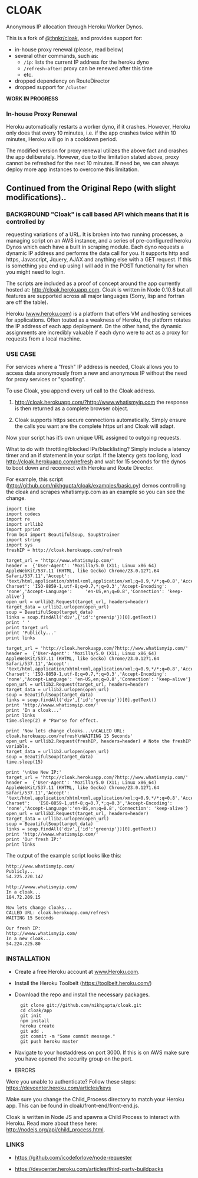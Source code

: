 CLOAK
=====
Anonymous IP allocation through Heroku Worker Dynos.

This is a fork of [@thnkr/cloak][thnkr-cloak], and provides support for:

- in-house proxy renewal (please, read below)
- several other commands, such as:
  - `/ip`: lists the current IP address for the heroku dyno
  - `/refresh-after`: proxy can be renewed after this time
  - etc.
- dropped dependency on RouteDirector
- dropped support for `/cluster`

**WORK IN PROGRESS**

### In-house Proxy Renewal

Heroku automatically restarts a worker dyno, if it crashes. However, Heroku only
does that every 10 minutes, i.e. if the app crashes twice within 10 minutes,
Heroku will go in a cooldown period.

The modified version for proxy renewal utilizes the above fact and crashes the
app deliberately. However, due to the limitation stated above, proxy cannot be
refreshed for the next 10 minutes. If need be, we can always deploy more app
instances to overcome this limitation.

## Continued from the Original Repo (with slight modifications)..

### BACKGROUND "Cloak" is call based API which means that it is controlled by
requesting variations of a URL. It is broken into two running processes,
a managing script on an AWS instance, and a series of pre-configured heroku
Dynos which each have a built in scraping module. Each dyno requests a dynamic
IP address and performs the data call for you. It supports http and https,
Javascript, Jquery, AJAX and anything else with a GET request. If this is
something you end up using I will add in the POST functionality for when you
might need to login.  

The scripts are included as a proof of concept around the app currently hosted
at: http://cloak.herokuapp.com. Cloak is written in Node 0.10.8 but all features
are supported across all major languages (Sorry, lisp and fortran are off the
table). 

Heroku (www.heroku.com) is a platform that offers VM and hosting services for
applications. Often touted as a weakness of Heroku, the platform rotates the IP
address of each app deployment. On the other hand, the dynamic assignments are
incredibly valuable if each dyno were to act as a proxy for requests from
a local machine.

### USE CASE

For services where a "fresh" IP address is needed, Cloak allows you to access
data anonymously from a new and anonymous IP without the need for proxy services
or "spoofing". 

To use Cloak, you append every url call to the Cloak address. 

1. http://cloak.herokuapp.com/?http://www.whatismyip.com the response is then
returned as a complete browser object. 

2. Cloak supports https secure connections automatically. Simply ensure the
   calls you want are the complete https url and Cloak will adapt. 

Now your script has it’s own unique URL assigned to outgoing requests. 

What to do with throttling/blocked IPs/blacklisting? Simply include a latency
timer and an if statement in your script. If the latency gets too long, load
http://cloak.herokuapp.com/refresh and wait for 15 seconds for the dynos to boot
down and reconnect with Heroku and Route Director. 

For example, this script (http://github.com/nikhgupta/cloak/examples/basic.py)
demos controlling the cloak and scrapes whatismyip.com as an example so you can
see the change.

    import time
    import codecs
    import re
    import urllib2
    import pprint
    from bs4 import BeautifulSoup, SoupStrainer
    import string
    import sys
    freshIP = http://cloak.herokuapp.com/refresh

    target_url = 'http://www.whatismyip.com/'
    header =  {'User-Agent': 'Mozilla/5.0 (X11; Linux x86_64) AppleWebKit/537.11 (KHTML, like Gecko) Chrome/23.0.1271.64 Safari/537.11','Accept': 'text/html,application/xhtml+xml,application/xml;q=0.9,*/*;q=0.8','Accept-Charset': 'ISO-8859-1,utf-8;q=0.7,*;q=0.3','Accept-Encoding': 'none','Accept-Language':     'en-US,en;q=0.8','Connection': 'keep-alive'}
    open_url = urllib2.Request(target_url, headers=header)
    target_data = urllib2.urlopen(open_url)
    soup = BeautifulSoup(target_data)
    links = soup.findAll('div',{'id':'greenip'})[0].getText()
    print ' ' 
    print target_url
    print 'Publicly...'
    print links

    target_url = 'http://cloak.herokuapp.com/?http://www.whatismyip.com/'
    header =  {'User-Agent': 'Mozilla/5.0 (X11; Linux x86_64) AppleWebKit/537.11 (KHTML, like Gecko) Chrome/23.0.1271.64 Safari/537.11','Accept': 'text/html,application/xhtml+xml,application/xml;q=0.9,*/*;q=0.8','Accept-Charset': 'ISO-8859-1,utf-8;q=0.7,*;q=0.3','Accept-Encoding': 'none','Accept-Language': 'en-US,en;q=0.8','Connection': 'keep-alive'}
    open_url = urllib2.Request(target_url, headers=header)
    target_data = urllib2.urlopen(open_url)
    soup = BeautifulSoup(target_data)
    links = soup.findAll('div',{'id':'greenip'})[0].getText()
    print 'http://wwww.whatismyip.com/'
    print 'In a cloak...'
    print links
    time.sleep(2) # "Paw"se for effect. 

    print 'Now lets change cloaks...\nCALLED URL: cloak.herokuapp.com/refresh\nWAITING 15 Seconds'
    open_url = urllib2.Request(freshIP, headers=header) # Note the freshIP variable. 
    target_data = urllib2.urlopen(open_url)
    soup = BeautifulSoup(target_data)
    time.sleep(15)

    print '\nUse New IP:'
    target_url = 'http://cloak.herokuapp.com/?http://www.whatismyip.com/'
    header =  {'User-Agent': 'Mozilla/5.0 (X11; Linux x86_64) AppleWebKit/537.11 (KHTML, like Gecko) Chrome/23.0.1271.64 Safari/537.11','Accept': 'text/html,application/xhtml+xml,application/xml;q=0.9,*/*;q=0.8','Accept-Charset':   'ISO-8859-1,utf-8;q=0.7,*;q=0.3','Accept-Encoding': 'none','Accept-Language':'en-US,en;q=0.8','Connection': 'keep-alive'}
    open_url = urllib2.Request(target_url, headers=header)
    target_data = urllib2.urlopen(open_url)
    soup = BeautifulSoup(target_data)
    links = soup.findAll('div',{'id':'greenip'})[0].getText()
    print 'http://wwww.whatismyip.com/'
    print 'Our fresh IP:'
    print links

The output of the example script looks like this:

    http://www.whatismyip.com/
    Publicly...
    54.225.220.147
    
    http://wwww.whatismyip.com/
    In a cloak...
    184.72.209.15
    
    Now lets change cloaks...
    CALLED URL: cloak.herokuapp.com/refresh
    WAITING 15 Seconds

    Our fresh IP:
    http://wwww.whatismyip.com/
    In a new cloak...
    54.224.225.80



### INSTALLATION
* Create a free Heroku account at www.Heroku.com.
* Install the Heroku Toolbelt (https://toolbelt.heroku.com/)
* Download the repo and install the necessary packages.

	    git clone git://github.com/nikhgupta/cloak.git
	    cd cloak/app
	    git init
	    npm install
 	    heroku create
	    git add .
	    git commit -m "Some commit message."
	    git push heroku master

* Navigate to your hostaddress on port 3000. If this is on AWS make sure you
  have opened the security group on the port. 

* ERRORS

Were you unable to authenticate? Follow these steps:
https://devcenter.heroku.com/articles/keys

Make sure you change the Child_Process directory to match your Heroku app. This
can be found in cloak/front-end/front-end.js.

Cloak is written in Node JS and spawns a Child Process to interact with Heroku.
Read more about these here: http://nodejs.org/api/child_process.html.

### LINKS

* https://github.com/icodeforlove/node-requester
* https://devcenter.heroku.com/articles/third-party-buildpacks

  [thnkr-cloak]: https://github.com/thnkr/cloak
